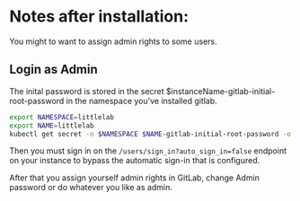 # Notes after installation:

You might to want to assign admin rights to some users.

## Login as Admin
The inital password is stored in the secret $instanceName-gitlab-initial-root-password in the namespace you've installed gitlab.

```bash
export NAMESPACE=littlelab
export NAME=littlelab
kubectl get secret -n $NAMESPACE $NAME-gitlab-initial-root-password -o jsonpath="{.data.password}" | base64 --decode; echo
```

Then you must sign in on the ``/users/sign_in?auto_sign_in=false`` endpoint on your instance to bypass the automatic sign-in that is configured.

After that you assign yourself admin rights in GitLab, change Admin password or do whatever you like as admin.